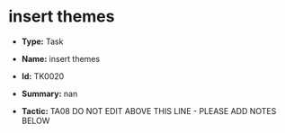 # insert themes

* **Type:** Task

* **Name:** insert themes

* **Id:** TK0020

* **Summary:** nan

* **Tactic:** TA08
DO NOT EDIT ABOVE THIS LINE - PLEASE ADD NOTES BELOW